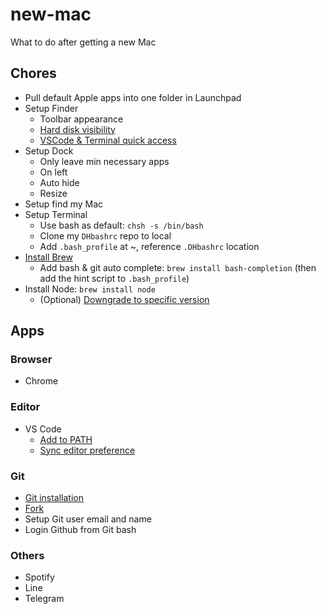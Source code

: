 # new-mac

What to do after getting a new Mac

## Chores

- Pull default Apple apps into one folder in Launchpad
- Setup Finder
  - Toolbar appearance
  - [Hard disk visibility](https://apple.stackexchange.com/questions/72821/how-do-i-make-the-hard-drive-visible-in-the-finder)
  - [VSCode & Terminal quick access](https://stackoverflow.com/questions/64040393/open-a-folder-in-vscode-through-finder-in-macos)
- Setup Dock
  - Only leave min necessary apps
  - On left
  - Auto hide
  - Resize
- Setup find my Mac
- Setup Terminal
  - Use bash as default: `chsh -s /bin/bash`
  - Clone my `DHbashrc` repo to local
  - Add `.bash_profile` at ~, reference `.DHbashrc` location
- [Install Brew](https://brew.sh/)
  - Add bash & git auto complete: `brew install bash-completion` (then add the hint script to `.bash_profile`)
- Install Node: `brew install node`
  - (Optional) [Downgrade to specific version](https://medium.com/@georgeenathomas/3-step-process-to-downgrade-node-version-using-homebrew-bc0b0a72ae27)

## Apps

### Browser

- Chrome

### Editor

- VS Code
  - [Add to PATH](https://stackoverflow.com/questions/30065227/run-open-vscode-from-mac-terminal)
  - [Sync editor preference](https://code.visualstudio.com/docs/editor/settings-sync)

### Git

- [Git installation](https://git-scm.com/download/mac)
- [Fork](https://git-fork.com)
- Setup Git user email and name
- Login Github from Git bash

### Others

- Spotify
- Line
- Telegram
